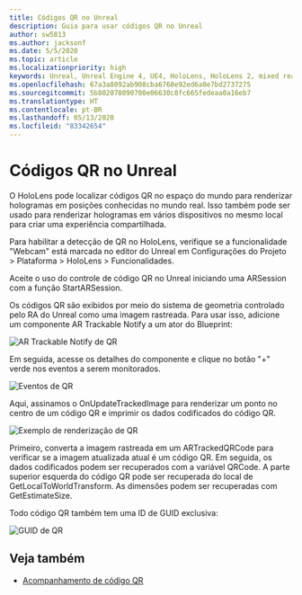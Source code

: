 ```yaml
---
title: Códigos QR no Unreal
description: Guia para usar códigos QR no Unreal
author: sw5813
ms.author: jacksonf
ms.date: 5/5/2020
ms.topic: article
ms.localizationpriority: high
keywords: Unreal, Unreal Engine 4, UE4, HoloLens, HoloLens 2, mixed reality, development, features, documentation, guides, holograms, qr codes
ms.openlocfilehash: 67a3a8092ab908cba6768e92ed6a0e7bd2737275
ms.sourcegitcommit: 5b802078090700e06630c8fc665fedeaa0a16eb7
ms.translationtype: HT
ms.contentlocale: pt-BR
ms.lasthandoff: 05/13/2020
ms.locfileid: "83342654"
---
```

# <a name="qr-codes-in-unreal"></a>Códigos QR no Unreal

O HoloLens pode localizar códigos QR no espaço do mundo para renderizar hologramas em posições conhecidas no mundo real.  Isso também pode ser usado para renderizar hologramas em vários dispositivos no mesmo local para criar uma experiência compartilhada. 

Para habilitar a detecção de QR no HoloLens, verifique se a funcionalidade "Webcam" está marcada no editor do Unreal em Configurações do Projeto > Plataforma > HoloLens > Funcionalidades.  

Aceite o uso do controle de código QR no Unreal iniciando uma ARSession com a função StartARSession. 

Os códigos QR são exibidos por meio do sistema de geometria controlado pelo RA do Unreal como uma imagem rastreada.  Para usar isso, adicione um componente AR Trackable Notify a um ator do Blueprint: 

![AR Trackable Notify de QR](images/unreal-spatialmapping-artrackablenotify.PNG)

Em seguida, acesse os detalhes do componente e clique no botão "+" verde nos eventos a serem monitorados.  

![Eventos de QR](images/unreal-spatialmapping-events.PNG)

Aqui, assinamos o OnUpdateTrackedImage para renderizar um ponto no centro de um código QR e imprimir os dados codificados do código QR. 

![Exemplo de renderização de QR](images/unreal-qr-render.PNG)

Primeiro, converta a imagem rastreada em um ARTrackedQRCode para verificar se a imagem atualizada atual é um código QR.  Em seguida, os dados codificados podem ser recuperados com a variável QRCode.  A parte superior esquerda do código QR pode ser recuperada do local de GetLocalToWorldTransform.  As dimensões podem ser recuperadas com GetEstimateSize. 

Todo código QR também tem uma ID de GUID exclusiva: 

![GUID de QR](images/unreal-qr-guid.PNG)

## <a name="see-also"></a>Veja também
* [Acompanhamento de código QR](qr-code-tracking.md)
